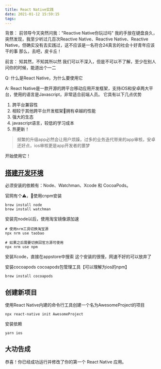 ```yaml
---
title: React Native实践
date: 2021-01-12 15:59:15
tags:
---
```


背景：
    前领导今天突然问我："Reactive Native你玩过吗"
    我的手放在键盘良久，突然发现，我至少听过几百次Reactive Native、Reactive Native、Reactive Native，但确实没有去实践过，这不应该是一名符合24真言的社会十好青年应该干的事
    那么，去吧，皮卡丘！


前言：
    知其然，不知其所以然
    我们可以不深入，但是不可以不了解，至少在别人问你的时候，能道出个一二


Q: 什么是React Native，为什么要使用它

A: React Native是一款开源的跨平台移动应用开发框架，支持iOS和安卓两大平台，使用的语言是Javascript，非常适合前端人员。
它具有以下几点优势

1. 跨平台兼容性
2. 相较于其他跨平台开发框架拥有卓越的性能
3. 强大的生态
4. javascript语言，较低的学习成本
5. 热更新！
> 频繁的升级app必然会让用户烦躁，过多的业务迭代带来的app审核，安卓还好点，ios审核更是app开发者的噩梦



开始使用它！

##  [搭建开发环境](https://reactnative.cn/docs/environment-setup)

必须安装的依赖有：Node、Watchman、Xcode 和 CocoaPods。

官网有个⚠️，🚫使用cnpm安装

```
brew install node
brew install watchman
```

安装完node以后，使用淘宝镜像源加速

```
# 使用nrm工具切换淘宝源
npx nrm use taobao

# 如果之后需要切换回官方源可使用
npx nrm use npm
```


安装Xcode，直接在appstore中搜索
这个安装的很慢，网速不好的可以放弃了


安装cocoapods
cocoapods包管理工具【可以理解为ios的npm】

```
brew install cocoapods
```


## 创建新项目

使用React Native内建的命令行工具创建一个名为AwesomeProject的项目

```
npx react-native init AwesomeProject
```

安装依赖

```
yarn ios
```

## 大功告成

恭喜！你已经成功运行并修改了你的第一个 React Native 应用。

